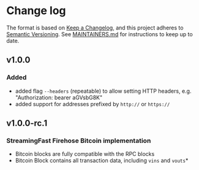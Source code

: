 # Change log

The format is based on [Keep a Changelog](https://keepachangelog.com/en/1.0.0/), and this
project adheres to [Semantic Versioning](https://semver.org/spec/v2.0.0.html). See [MAINTAINERS.md](./MAINTAINERS.md)
for instructions to keep up to date.

## v1.0.0

### Added

* added flag `--headers` (repeatable) to allow setting HTTP headers, e.g. "Authorization: bearer aGVsbG8K"
* added support for addresses prefixed by `http://` or `https://`

## v1.0.0-rc.1

### StreamingFast Firehose Bitcoin implementation

* Bitcoin blocks are fully compatible with the RPC blocks
* Bitcoin Block contains all transaction data, including `vins` and `vouts`*
